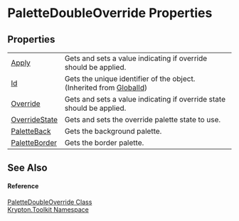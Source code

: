 # PaletteDoubleOverride Properties




## Properties
<table>
<tr>
<td><a href="5b0914a0-008a-48ee-3514-ec148772f842.md">Apply</a></td>
<td>Gets and sets a value indicating if override should be applied.</td></tr>
<tr>
<td><a href="71a6846f-bfb6-fb58-b361-6b43ae0583a8.md">Id</a></td>
<td>Gets the unique identifier of the object.<br />(Inherited from <a href="9ef2ca3a-e03e-8927-105a-2f9a6fbdf849.md">GlobalId</a>)</td></tr>
<tr>
<td><a href="39ecb3e9-fac7-60a4-73f4-093c82211fee.md">Override</a></td>
<td>Gets and sets a value indicating if override state should be applied.</td></tr>
<tr>
<td><a href="570ab732-7494-6ab6-bf85-94638d3e650f.md">OverrideState</a></td>
<td>Gets and sets the override palette state to use.</td></tr>
<tr>
<td><a href="eb0c214c-8e37-d86b-b0b8-2461a1e598ee.md">PaletteBack</a></td>
<td>Gets the background palette.</td></tr>
<tr>
<td><a href="decbe65a-4f64-56f7-07d9-e60747699bfc.md">PaletteBorder</a></td>
<td>Gets the border palette.</td></tr>
</table>

## See Also


#### Reference
<a href="5afa7503-e94a-ae03-f192-a6a4cf51c6b0.md">PaletteDoubleOverride Class</a>  
<a href="79d2eac2-21f4-54ff-7552-b20c33c30600.md">Krypton.Toolkit Namespace</a>  
